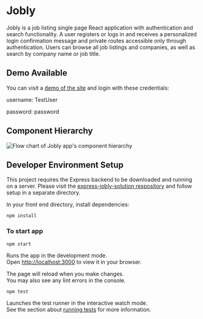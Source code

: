 # Jobly

Jobly is a job listing single page React application with authentication and search functionality. A user registers or logs in and receives a personalized login confirmation message and private routes accessible only through authentication. Users can browse all job listings and companies, as well as search by company name or job title.

## Demo Available

You can visit a [demo of the site](https://r26-hannah-jobly.surge.sh/) and login with these credentials:

username: TestUser

password: password

## Component Hierarchy

![Flow chart of Jobly app's component hierarchy](https://user-images.githubusercontent.com/65831450/198402064-81ee03fc-7e01-431a-b43c-307a8c8831df.jpg)

## Developer Environment Setup

This project requires the Express backend to be downloaded and running on a server. Please visit the [express-jobly-solution respository]() and follow setup in a separate directory.

In your front end directory, install dependencies:

`npm install`

### To start app

`npm start`

Runs the app in the development mode.\
Open [http://localhost:3000](http://localhost:3000) to view it in your browser.

The page will reload when you make changes.\
You may also see any lint errors in the console.

`npm test`

Launches the test runner in the interactive watch mode.\
See the section about [running tests](https://facebook.github.io/create-react-app/docs/running-tests) for more information.
